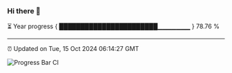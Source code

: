 ### Hi there 👋

⏳ Year progress { ███████████████████████▁▁▁▁▁▁▁ } 78.76 %

---

⏰ Updated on Tue, 15 Oct 2024 06:14:27 GMT

![Progress Bar CI](https://github.com/Shyam-Makwana/GitHub-Actions-Demo/workflows/Progress%20Bar%20CI/badge.svg)
